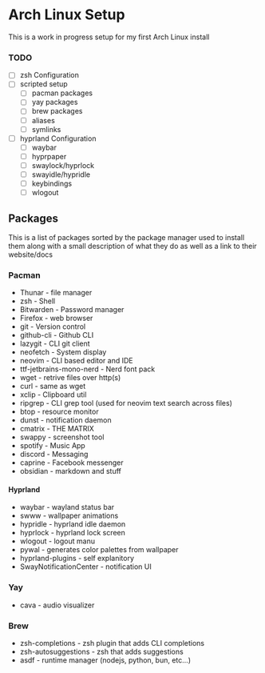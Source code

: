 # Arch Linux Setup

This is a work in progress setup for my first Arch Linux install

### TODO

- [ ] zsh Configuration
- [ ] scripted setup
    - [ ] pacman packages
    - [ ] yay packages
    - [ ] brew packages
    - [ ] aliases
    - [ ] symlinks
- [ ] hyprland Configuration
    - [ ] waybar
    - [ ] hyprpaper
    - [ ] swaylock/hyprlock
    - [ ] swayidle/hypridle
    - [ ] keybindings
    - [ ] wlogout

## Packages

This is a list of packages sorted by the package manager used to install them along with a small description of what they do as well as a link to their website/docs

### Pacman

- Thunar - file manager
- zsh - Shell
- Bitwarden - Password manager
- Firefox - web browser
- git - Version control
- github-cli - Github CLI
- lazygit - CLI git client
- neofetch - System display
- neovim - CLI based editor and IDE
- ttf-jetbrains-mono-nerd - Nerd font pack
- wget - retrive files over http(s)
- curl - same as wget
- xclip - Clipboard util
- ripgrep - CLI grep tool (used for neovim text search across files)
- btop - resource monitor
- dunst - notification daemon
- cmatrix - THE MATRIX
- swappy - screenshot tool
- spotify - Music App
- discord - Messaging
- caprine - Facebook messenger
- obsidian - markdown and stuff

#### Hyprland

- waybar - wayland status bar
- swww - wallpaper animations
- hypridle - hyprland idle daemon
- hyprlock - hyprland lock screen
- wlogout - logout manu
- pywal - generates color palettes from wallpaper
- hyprland-plugins - self explanitory
- SwayNotificationCenter - notification UI

### Yay

- cava - audio visualizer

### Brew

- zsh-completions - zsh plugin that adds CLI completions
- zsh-autosuggestions - zsh that adds suggestions
- asdf - runtime manager (nodejs, python, bun, etc...)


